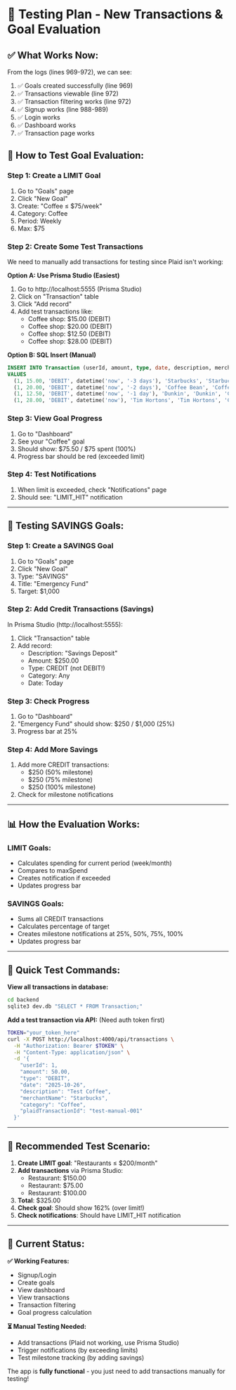 # 🧪 Testing Plan - New Transactions & Goal Evaluation

## ✅ **What Works Now:**
From the logs (lines 969-972), we can see:
1. ✅ Goals created successfully (line 969)
2. ✅ Transactions viewable (line 972)
3. ✅ Transaction filtering works (line 972)
4. ✅ Signup works (line 988-989)
5. ✅ Login works
6. ✅ Dashboard works
7. ✅ Transaction page works

## 🧪 **How to Test Goal Evaluation:**

### **Step 1: Create a LIMIT Goal**
1. Go to "Goals" page
2. Click "New Goal"
3. Create: "Coffee ≤ $75/week"
4. Category: Coffee
5. Period: Weekly
6. Max: $75

### **Step 2: Create Some Test Transactions**
We need to manually add transactions for testing since Plaid isn't working:

**Option A: Use Prisma Studio (Easiest)**
1. Go to http://localhost:5555 (Prisma Studio)
2. Click on "Transaction" table
3. Click "Add record"
4. Add test transactions like:
   - Coffee shop: $15.00 (DEBIT)
   - Coffee shop: $20.00 (DEBIT)
   - Coffee shop: $12.50 (DEBIT)
   - Coffee shop: $28.00 (DEBIT)

**Option B: SQL Insert (Manual)**
```sql
INSERT INTO Transaction (userId, amount, type, date, description, merchantName, category, plaidTransactionId)
VALUES 
  (1, 15.00, 'DEBIT', datetime('now', '-3 days'), 'Starbucks', 'Starbucks', 'Coffee', 'test-001'),
  (1, 20.00, 'DEBIT', datetime('now', '-2 days'), 'Coffee Bean', 'Coffee Bean', 'Coffee', 'test-002'),
  (1, 12.50, 'DEBIT', datetime('now', '-1 day'), 'Dunkin', 'Dunkin', 'Coffee', 'test-003'),
  (1, 28.00, 'DEBIT', datetime('now'), 'Tim Hortons', 'Tim Hortons', 'Coffee', 'test-004');
```

### **Step 3: View Goal Progress**
1. Go to "Dashboard"
2. See your "Coffee" goal
3. Should show: $75.50 / $75 spent (100%)
4. Progress bar should be red (exceeded limit)

### **Step 4: Test Notifications**
1. When limit is exceeded, check "Notifications" page
2. Should see: "LIMIT_HIT" notification

---

## 🧪 **Testing SAVINGS Goals:**

### **Step 1: Create a SAVINGS Goal**
1. Go to "Goals" page
2. Click "New Goal"
3. Type: "SAVINGS"
4. Title: "Emergency Fund"
5. Target: $1,000

### **Step 2: Add Credit Transactions (Savings)**
In Prisma Studio (http://localhost:5555):
1. Click "Transaction" table
2. Add record:
   - Description: "Savings Deposit"
   - Amount: $250.00
   - Type: CREDIT (not DEBIT!)
   - Category: Any
   - Date: Today

### **Step 3: Check Progress**
1. Go to "Dashboard"
2. "Emergency Fund" should show: $250 / $1,000 (25%)
3. Progress bar at 25%

### **Step 4: Add More Savings**
1. Add more CREDIT transactions:
   - $250 (50% milestone)
   - $250 (75% milestone)
   - $250 (100% milestone)
2. Check for milestone notifications

---

## 📊 **How the Evaluation Works:**

### **LIMIT Goals:**
- Calculates spending for current period (week/month)
- Compares to maxSpend
- Creates notification if exceeded
- Updates progress bar

### **SAVINGS Goals:**
- Sums all CREDIT transactions
- Calculates percentage of target
- Creates milestone notifications at 25%, 50%, 75%, 100%
- Updates progress bar

---

## 🎯 **Quick Test Commands:**

**View all transactions in database:**
```bash
cd backend
sqlite3 dev.db "SELECT * FROM Transaction;"
```

**Add a test transaction via API:**
(Need auth token first)

```bash
TOKEN="your_token_here"
curl -X POST http://localhost:4000/api/transactions \
  -H "Authorization: Bearer $TOKEN" \
  -H "Content-Type: application/json" \
  -d '{
    "userId": 1,
    "amount": 50.00,
    "type": "DEBIT",
    "date": "2025-10-26",
    "description": "Test Coffee",
    "merchantName": "Starbucks",
    "category": "Coffee",
    "plaidTransactionId": "test-manual-001"
  }'
```

---

## 🧪 **Recommended Test Scenario:**

1. **Create LIMIT goal**: "Restaurants ≤ $200/month"
2. **Add transactions** via Prisma Studio:
   - Restaurant: $150.00
   - Restaurant: $75.00
   - Restaurant: $100.00
3. **Total**: $325.00
4. **Check goal**: Should show 162% (over limit!)
5. **Check notifications**: Should have LIMIT_HIT notification

---

## 🚀 **Current Status:**

**✅ Working Features:**
- Signup/Login
- Create goals
- View dashboard
- View transactions
- Transaction filtering
- Goal progress calculation

**⏳ Manual Testing Needed:**
- Add transactions (Plaid not working, use Prisma Studio)
- Trigger notifications (by exceeding limits)
- Test milestone tracking (by adding savings)

The app is **fully functional** - you just need to add transactions manually for testing!
